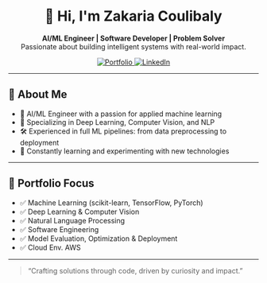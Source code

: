 <h1 align="center">👋 Hi, I'm Zakaria Coulibaly</h1>
<p align="center">
  <strong>AI/ML Engineer | Software Developer | Problem Solver</strong><br>
  Passionate about building intelligent systems with real-world impact.
</p>

<p align="center">
  <a href="https://codemon.io" target="_blank">
    <img src="https://img.shields.io/badge/🌐 Portfolio-000000?style=for-the-badge&logo=firefox&logoColor=white" alt="Portfolio" />
  </a>
  <a href="https://linkedin.com/in/codemon" target="_blank">
    <img src="https://img.shields.io/badge/LinkedIn-0A66C2?style=for-the-badge&logo=linkedin&logoColor=white" alt="LinkedIn" />
  </a>
</p>

---

## 🚀 About Me

- 🔬 AI/ML Engineer with a passion for applied machine learning
- 🧠 Specializing in Deep Learning, Computer Vision, and NLP
- 🛠️ Experienced in full ML pipelines: from data preprocessing to deployment
- 🎯 Constantly learning and experimenting with new technologies

---

## 🧠 Portfolio Focus

- ✅ Machine Learning (scikit-learn, TensorFlow, PyTorch)
- ✅ Deep Learning & Computer Vision
- ✅ Natural Language Processing
- ✅ Software Engineering 
- ✅ Model Evaluation, Optimization & Deployment
- ✅ Cloud Env. AWS

---

> “Crafting solutions through code, driven by curiosity and impact.”  
